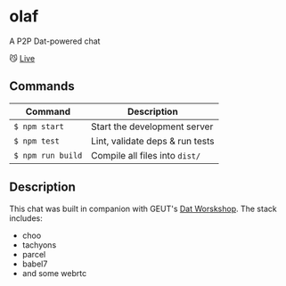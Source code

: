 # olaf
A P2P Dat-powered chat

:smirk_cat: [Live](https://olafchat.netlify.com/)

## Commands
Command                | Description                                      |
-----------------------|--------------------------------------------------|
`$ npm start`          | Start the development server
`$ npm test`           | Lint, validate deps & run tests
`$ npm run build`      | Compile all files into `dist/`

## Description

This chat was built in companion with GEUT's [Dat Worskshop](https://github.com/geut/dat-workshop).
The stack includes:
- choo
- tachyons
- parcel
- babel7
- and some webrtc
